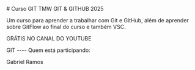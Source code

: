 \# Curso GIT TMW GIT \& GITHUB 2025





Um curso para aprender a trabalhar com Git e GitHub, além de aprender sobre GitFlow ao final do curso e também VSC.

GRÁTIS NO CANAL DO YOUTUBE



GIT  ---- Quem está participando:



Gabriel Ramos

